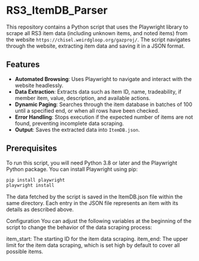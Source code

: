 # RS3_ItemDB_Parser

This repository contains a Python script that uses the Playwright library to scrape all RS3 item data (including unknown items, and noted items) from the website `https://chisel.weirdgloop.org/gazproj/`. The script navigates through the website, extracting item data and saving it in a JSON format.

## Features

- **Automated Browsing**: Uses Playwright to navigate and interact with the website headlessly.
- **Data Extraction**: Extracts data such as item ID, name, tradeability, if member item, value, description, and available actions.
- **Dynamic Paging**: Searches through the item database in batches of 100 until a specified end, or when all rows have been checked.
- **Error Handling**: Stops execution if the expected number of items are not found, preventing incomplete data scraping.
- **Output**: Saves the extracted data into `ItemDB.json`.

## Prerequisites

To run this script, you will need Python 3.8 or later and the Playwright Python package. You can install Playwright using pip:

```bash
pip install playwright
playwright install
```

The data fetched by the script is saved in the ItemDB.json file within the same directory. Each entry in the JSON file represents an item with its details as described above.

Configuration
You can adjust the following variables at the beginning of the script to change the behavior of the data scraping process:

item_start: The starting ID for the item data scraping.
item_end: The upper limit for the item data scraping, which is set high by default to cover all possible items.
